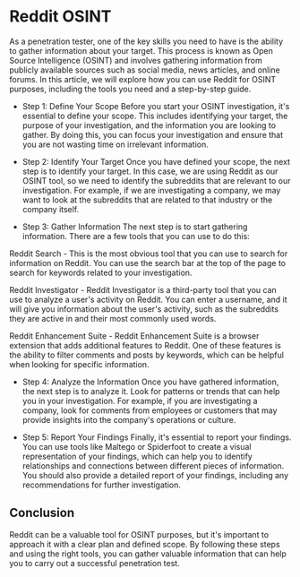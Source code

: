 # Reddit OSINT

As a penetration tester, one of the key skills you need to have is the ability to gather information about your target. This process is known as Open Source Intelligence (OSINT) and involves gathering information from publicly available sources such as social media, news articles, and online forums. In this article, we will explore how you can use Reddit for OSINT purposes, including the tools you need and a step-by-step guide.

+ Step 1: Define Your Scope
Before you start your OSINT investigation, it's essential to define your scope. This includes identifying your target, the purpose of your investigation, and the information you are looking to gather. By doing this, you can focus your investigation and ensure that you are not wasting time on irrelevant information.

+ Step 2: Identify Your Target
Once you have defined your scope, the next step is to identify your target. In this case, we are using Reddit as our OSINT tool, so we need to identify the subreddits that are relevant to our investigation. For example, if we are investigating a company, we may want to look at the subreddits that are related to that industry or the company itself.

+ Step 3: Gather Information
The next step is to start gathering information. There are a few tools that you can use to do this:

Reddit Search - This is the most obvious tool that you can use to search for information on Reddit. You can use the search bar at the top of the page to search for keywords related to your investigation.

Reddit Investigator - Reddit Investigator is a third-party tool that you can use to analyze a user's activity on Reddit. You can enter a username, and it will give you information about the user's activity, such as the subreddits they are active in and their most commonly used words.

Reddit Enhancement Suite - Reddit Enhancement Suite is a browser extension that adds additional features to Reddit. One of these features is the ability to filter comments and posts by keywords, which can be helpful when looking for specific information.

+ Step 4: Analyze the Information
Once you have gathered information, the next step is to analyze it. Look for patterns or trends that can help you in your investigation. For example, if you are investigating a company, look for comments from employees or customers that may provide insights into the company's operations or culture.

+ Step 5: Report Your Findings
Finally, it's essential to report your findings. You can use tools like Maltego or Spiderfoot to create a visual representation of your findings, which can help you to identify relationships and connections between different pieces of information. You should also provide a detailed report of your findings, including any recommendations for further investigation.

## Conclusion
Reddit can be a valuable tool for OSINT purposes, but it's important to approach it with a clear plan and defined scope. By following these steps and using the right tools, you can gather valuable information that can help you to carry out a successful penetration test.